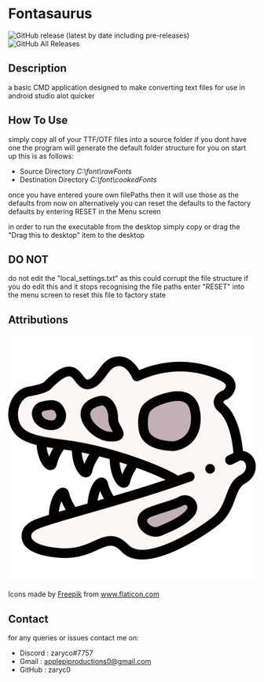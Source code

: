 # Fontasaurus
![GitHub release (latest by date including pre-releases)](https://img.shields.io/github/v/release/zaryc0/Fontasaurus?include_prereleases&style=plastic)
![GitHub All Releases](https://img.shields.io/github/downloads/Zaryc0/Fontasaurus/total?style=plastic)

## Description
a basic CMD application designed to make converting text files for use in android studio alot quicker 
## How To Use
simply copy all of your TTF/OTF files into a source folder if you dont have one the program will generate the default folder structure for you on start up this is as follows:
* Source Directory *C:\font\rawFonts*
* Destination Directory *C:\font\cookedFonts*

once you have entered youre own filePaths then it will use those as the defaults from now on 
alternatively you can reset the defaults to the factory defaults by entering RESET in the Menu screen

in order to run the executable from the desktop simply copy or drag the  "Drag this to desktop" item to the desktop 

## DO NOT
do not edit the "local_settings.txt" as this could corrupt the file structure if you do edit this and it stops recognising the file paths enter "RESET" into the menu screen to reset this file to factory state

## Attributions
[![AppIcon](/objects/dinosaur.png)](https://www.flaticon.com/free-icon/fossil_2936483)


<div>Icons made by <a href="https://www.flaticon.com/authors/freepik" title="Freepik">Freepik</a> from <a href="https://www.flaticon.com/" title="Flaticon">www.flaticon.com</a></div>

## Contact
for any queries or issues contact me on:
* Discord : zaryco#7757
* Gmail : applepiproductions0@gmail.com
* GitHub  : zaryc0
